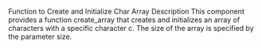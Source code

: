 Function to Create and Initialize Char Array
Description
This component provides a function create_array that creates and initializes an array of characters with a specific character c. The size of the array is specified by the parameter size.
